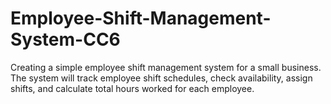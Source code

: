 # Employee-Shift-Management-System-CC6
Creating a simple employee shift management system for a small business. The system will track employee shift schedules, check availability, assign shifts, and calculate total hours worked for each employee.
